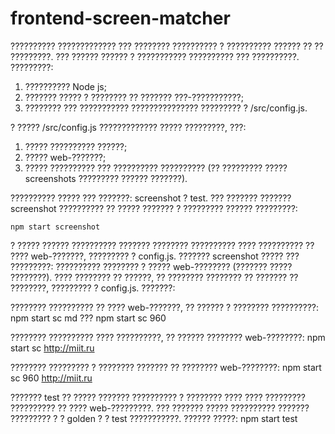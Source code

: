 # frontend-screen-matcher

?????????? ????????????? ??? ???????? ?????????? ? ?????????? ?????? ?? ?? ?????????.
??? ?????? ?????? ? ??????????? ?????????? ??? ??????????. ?????????:
1. ?????????? Node js;
2. ??????? ????? ? ???????? ?? ??????? ???-???????????;
3. ???????? ??? ??????????? ??????????????? ????????? ? /src/config.js.

? ????? /src/config.js ????????????? ????? ?????????, ???:
1. ????? ?????????? ??????;
2. ????? web-???????;
3. ????? ?????????? ??? ?????????? ?????????? (?? ????????? ????? screenshots ????????? ?????? ???????).

?????????? ????? ??? ???????: screenshot ? test.
??? ??????? ??????? screenshot ?????????? ?? ????? ??????? ? ????????? ?????? ?????????:

    npm start screenshot

? ????? ?????? ?????????? ??????? ???????? ?????????? ???? ?????????? ?? ???? web-???????, ????????? ? config.js.
??????? screenshot ????? ??? ?????????: ?????????? ???????? ? ????? web-???????? (??????? ????? ????????). ???? ???????? ?? ??????, ?? ???????? ???????? ?? ??????? ?? ????????, ????????? ? config.js.
???????:

???????? ?????????? ?? ???? web-???????, ?? ?????? ? ???????? ??????????:
    npm start sc md
???
    npm start sc 960

???????? ?????????? ???? ??????????, ?? ?????? ???????? web-????????:
    npm start sc http://miit.ru

???????? ????????? ? ???????? ??????? ?? ???????? web-????????:
    npm start sc 960 http://miit.ru

??????? test ?? ????? ??????? ?????????? ? ???????? ???? ???? ????????? ?????????? ?? ???? web-?????????. ??? ??????? ????? ?????????? ??????? ????????? ? ? golden ? ? test ???????????. ?????? ?????:
    npm start test